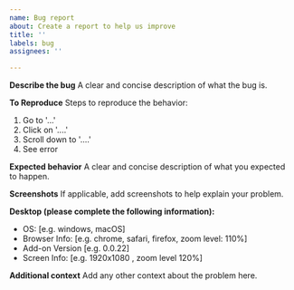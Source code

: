 ```yaml
---
name: Bug report
about: Create a report to help us improve
title: ''
labels: bug
assignees: ''

---
```


**Describe the bug**
A clear and concise description of what the bug is.

**To Reproduce**
Steps to reproduce the behavior:
1. Go to '...'
2. Click on '....'
3. Scroll down to '....'
4. See error

**Expected behavior**
A clear and concise description of what you expected to happen.

**Screenshots**
If applicable, add screenshots to help explain your problem.

**Desktop (please complete the following information):**
 - OS: [e.g. windows, macOS]
 - Browser Info: [e.g. chrome, safari, firefox, zoom level: 110%]
 - Add-on Version [e.g. 0.0.22]
 - Screen Info: [e.g. 1920x1080 , zoom level 120%]

**Additional context**
Add any other context about the problem here.
